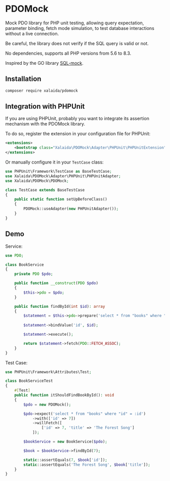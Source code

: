 # PDOMock

Mock PDO library for PHP unit testing, allowing query expectation, parameter binding, fetch mode simulation, to test database interactions without a live connection.

Be careful, the library does not verify if the SQL query is valid or not.

No dependencies, supports all PHP versions from 5.6 to 8.3.
 
Inspired by the GO library [SQL-mock](https://github.com/DATA-DOG/go-sqlmock).

## Installation

```bash
composer require xalaida/pdomock
```

## Integration with PHPUnit

If you are using PHPUnit, probably you want to integrate its assertion mechanism with the PDOMock library.

To do so, register the extension in your configuration file for PHPUnit:

```xml
<extensions>
    <bootstrap class="Xalaida\PDOMock\Adapter\PHPUnit\PHPUnitExtension"/>
</extensions>
```

Or manually configure it in your `TestCase` class:

```php
use PHPUnit\Framework\TestCase as BaseTestCase;
use Xalaida\PDOMock\Adapter\PHPUnit\PHPUnitAdapter;
use Xalaida\PDOMock\PDOMock;

class TestCase extends BaseTestCase
{
    public static function setUpBeforeClass()
    {
        PDOMock::useAdapter(new PHPUnitAdapter());
    }
}
```

## Demo

Service:

```php
use PDO;

class BookService
{
    private PDO $pdo;

    public function __construct(PDO $pdo) 
    {
        $this->pdo = $pdo;
    }

    public function findById(int $id): array
    {
        $statement = $this->pdo->prepare('select * from "books" where "id" = :id');
        
        $statement->bindValue('id', $id);

        $statement->execute();

        return $statement->fetch(PDO::FETCH_ASSOC);
    }
}
```

Test Case:

```php
use PHPUnit\Framework\Attributes\Test;

class BookServiceTest
{
    #[Test]
    public function itShouldFindBookById(): void
    {
        $pdo = new PDOMock();

        $pdo->expect('select * from "books" where "id" = :id')
            ->with(['id' => 7])
            ->willFetch([
                ['id' => 7, 'title' => 'The Forest Song']
            ]);

        $bookService = new BookService($pdo);

        $book = $bookService->findById(7);

        static::assertEquals(7, $book['id']);
        static::assertEquals('The Forest Song', $book['title']);
    }
}
```
